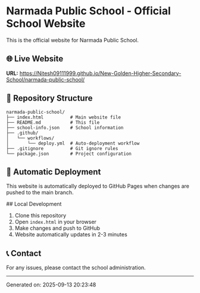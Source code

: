# Narmada Public School - Official School Website

This is the official website for Narmada Public School.

## 🌐 Live Website
**URL:** https://Nitesh09111999.github.io/New-Golden-Higher-Secondary-School/narmada-public-school/

## 📁 Repository Structure
```
narmada-public-school/
├── index.html          # Main website file
├── README.md           # This file
├── school-info.json    # School information
├── .github/
│   └── workflows/
│       └── deploy.yml  # Auto-deployment workflow
├── .gitignore          # Git ignore rules
└── package.json        # Project configuration
```

## 🚀 Automatic Deployment
This website is automatically deployed to GitHub Pages when changes are pushed to the main branch.

##️ Local Development
1. Clone this repository
2. Open `index.html` in your browser
3. Make changes and push to GitHub
4. Website automatically updates in 2-3 minutes

## 📞 Contact
For any issues, please contact the school administration.

---
Generated on: 2025-09-13 20:23:48
